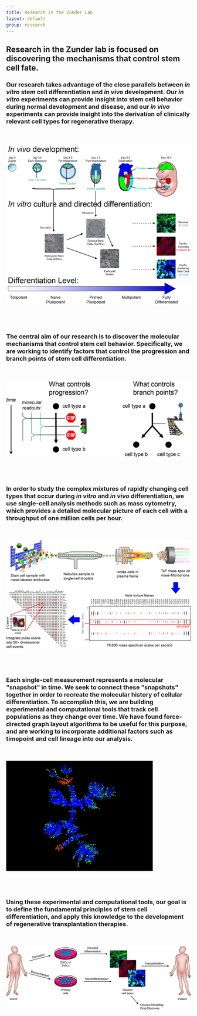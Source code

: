 ```yaml
---
title: Research in the Zunder Lab
layout: default
group: research
---
```


## Research in the Zunder lab is focused on discovering the mechanisms that control stem cell fate.


### Our research takes advantage of the close parallels between *in vitro* stem cell differentiation and *in vivo* development. Our *in vitro* experiments can provide insight into stem cell behavior during normal development and disease, and our *in vivo* experiments can provide insight into the derivation of clinically relevant cell types for regenerative therapy.


<br><br>
<img class="img-responsive center-block" src="/static/img/research/In Vivo In Vitro Parallels.png" alt="In Vivo/In Vitro Parallels">


<br><br>

### The central aim of our research is to discover the molecular mechanisms that control stem cell behavior. Specifically, we are working to identify factors that control the progression and branch points of stem cell differentiation.


<br><br>
<img class="img-responsive center-block" src="/static/img/research/Progression and Branch Points.png" alt="Progression and Branch Points">


<br><br>

### In order to study the complex mixtures of rapidly changing cell types that occur during *in vitro* and *in vivo* differentiation, we use single-cell analysis methods such as mass cytometry, which provides a detailed molecular picture of each cell with a throughput of one million cells per hour.


<br><br>
<img class="img-responsive center-block" src="/static/img/research/CyTOF Overview Diagram.png" alt="CyTOF Overview">


<br><br>

### Each single-cell measurement represents a molecular "snapshot" in time. We seek to connect these "snapshots" together in order to recreate the molecular history of cellular differentiation. To accomplish this, we are building experimental and computational tools that track cell populations as they change over time. We have found force-directed graph layout algorithms to be useful for this purpose, and are working to incorporate additional factors such as timepoint and cell lineage into our analysis.


<br><br>
<img class="img-responsive center-block" src="/static/img/research/Layout.gif" alt="Force-directed Layout">


<br><br>

### Using these experimental and computational tools, our goal is to define the fundamental principles of stem cell differentiation, and apply this knowledge to the development of regenerative transplantation therapies.


<br><br>
<img class="img-responsive center-block" src="/static/img/research/Regenerative Medicine Overview.png" alt="Regenerative Medicine Overview">